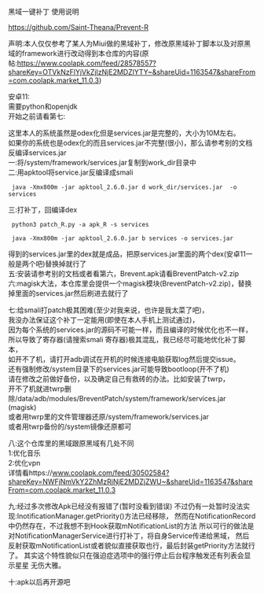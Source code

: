 
黑域一键补丁 使用说明

https://github.com/Saint-Theana/Prevent-R

声明:本人仅仅参考了某人为Miui做的黑域补丁，修改原黑域补丁脚本以及对原黑域的framework进行改动得到本仓库的内容(原帖:https://www.coolapk.com/feed/28578557?shareKey=OTVkNzFlYjVkZjIzNjE2MDZlYTY~&shareUid=1163547&shareFrom=com.coolapk.market_11.0.3)

安卓11: <br />
需要python和openjdk<br />
开始之前请看第七:<br />

这里本人的系统虽然是odex化但是services.jar是完整的，大小为10M左右。<br />
如果你的系统也是odex化的而且services.jar不完整(很小)，那么请参考别的文档反编译services.jar<br />
一:将/system/framework/services.jar复制到work_dir目录中<br />
二:用apktool将service.jar反编译成smali<br />

```SHELL
 java -Xmx800m -jar apktool_2.6.0.jar d work_dir/services.jar  -o services
```

三:打补丁，回编译dex<br />

```SHELL
 python3 patch_R.py -a apk_R -s services
 
 java -Xmx800m -jar apktool_2.6.0.jar b services -o services.jar
```



得到的services.jar里的dex就是成品，把原services.jar里面的两个dex(安卓11一般是两个吧)替换掉就行了<br />
五:安装请参考别的文档或者看第六，Brevent.apk请看BreventPatch-v2.zip
六:magisk大法，本仓库里会提供一个magisk模块(BreventPatch-v2.zip)，替换掉里面的services.jar然后刷进去就行了<br />

七:给smali打patch极其困难(至少对我来说，也许是我太菜了吧)，<br />
我没办法保证这个补丁一定能用(即使在本人手机上测试通过)，<br />
因为每个系统的services.jar的源码不可能一样，而且编译的时候优化也不一样，<br />
所以导致了寄存器(请搜索smali 寄存器)极其混乱，我已经尽可能地优化补丁脚本，<br />
如开不了机，请打开adb调试在开机的时候连接电脑获取log然后提交issue。<br />
还有强制修改/system目录下的services.jar可能导致bootloop(开不了机)<br />
请在修改之前做好备份，以及确定自己有救砖的办法。比如安装了twrp，<br />
开不了机就进twrp删除/data/adb/modules/BreventPatch/system/framework/services.jar (magisk)<br />
或者用twrp里的文件管理器还原/system/framework/services.jar<br />
或者用twrp备份的/system镜像还原都可<br />

八:这个仓库里的黑域跟原黑域有几处不同<br />
1:优化音乐<br />
2:优化vpn<br />
详情看https://www.coolapk.com/feed/30502584?shareKey=NWFjNmVkY2ZhMzRiNjE2MDZjZWU~&shareUid=1163547&shareFrom=com.coolapk.market_11.0.3<br />

九:经过多次修改Apk已经没有报错了(暂时没看到错误)
   不过仍有一处暂时没法实现:InotificationManager.getPriority()方法已经移除，
   然而在NotificationRecord中仍然存在，不过我想不到Hook获取mNotificationList的方法
   所以可行的做法是对NotificationManagerService进行打补丁，将自身Service传递给黑域，
   然后反射获取mNotificationList或者貌似直接获取也行，最后封装getPriority方法就行了。
   其实这个特性貌似只在强迫症选项中的强行停止后台程序触发还有列表会显示星星
   无伤大雅。
   
十:apk以后再开源吧